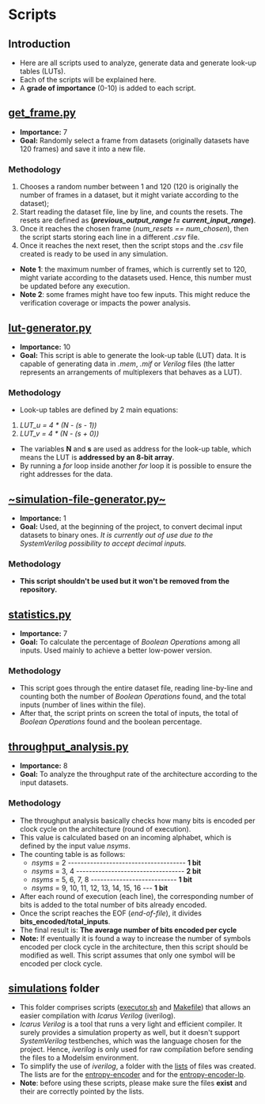# Scripts

## Introduction
- Here are all scripts used to analyze, generate data and generate look-up tables (LUTs).
- Each of the scripts will be explained here.
- A **grade of importance** (0-10) is added to each script.

## [get_frame.py](https://github.com/tuliopereirab/arithmetic-encoder-av1/blob/master/Scripts/get_frame.py)
- **Importance:** 7
- **Goal:** Randomly select a frame from datasets (originally datasets have 120 frames) and save it into a new file.
### Methodology
1. Chooses a random number between 1 and 120 (120 is originally the number of frames in a dataset, but it might variate according to the dataset);
2. Start reading the dataset file, line by line, and counts the resets. The resets are defined as **(_previous_output_range != current_input_range_)**.
3. Once it reaches the chosen frame (_num_resets == num_chosen_), then the script starts storing each line in a different _.csv_ file.
4. Once it reaches the next reset, then the script stops and the _.csv_ file created is ready to be used in any simulation.
- **Note 1**: the maximum number of frames, which is currently set to 120, might variate according to the datasets used. Hence, this number must be updated before any execution.
- **Note 2**: some frames might have too few inputs. This might reduce the verification coverage or impacts the power analysis.  


## [lut-generator.py](https://github.com/tuliopereirab/arithmetic-encoder-av1/blob/master/Scripts/lut-generator.py)
- **Importance:** 10
- **Goal:** This script is able to generate the look-up table (LUT) data. It is capable of generating data in _.mem_, _.mif_ or _Verilog_ files (the latter represents an arrangements of multiplexers that behaves as a LUT).
### Methodology
- Look-up tables are defined by 2 main equations:
1. _LUT_u = 4 * (N - (s - 1))_
2. _LUT_v = 4 * (N - (s + 0))_
- The variables **N** and **s** are used as address for the look-up table, which means the LUT is **addressed by an 8-bit array**.
- By running a _for_ loop inside another _for_ loop it is possible to ensure the right addresses for the data.

## [~simulation-file-generator.py~](https://github.com/tuliopereirab/arithmetic-encoder-av1/blob/master/Scripts/simulation-file-generator.py)
- **Importance:** 1
- **Goal:** Used, at the beginning of the project, to convert decimal input datasets to binary ones. _It is currently out of use due to the SystemVerilog possibility to accept decimal inputs._
### Methodology
- **This script shouldn't be used but it won't be removed from the repository.**


## [statistics.py](https://github.com/tuliopereirab/arithmetic-encoder-av1/blob/master/Scripts/statistics.py)
- **Importance:** 7
- **Goal:** To calculate the percentage of _Boolean Operations_ among all inputs. Used mainly to achieve a better low-power version.
### Methodology
- This script goes through the entire dataset file, reading line-by-line and counting both the number of _Boolean Operations_ found, and the total inputs (number of lines within the file).
- After that, the script prints on screen the total of inputs, the total of _Boolean Operations_ found and the boolean percentage.


## [throughput_analysis.py](https://github.com/tuliopereirab/arithmetic-encoder-av1/blob/master/Scripts/throughput_analysis.py)
- **Importance:** 8
- **Goal:** To analyze the throughput rate of the architecture according to the input datasets.
### Methodology
- The throughput analysis basically checks how many bits is encoded per clock cycle on the architecture (round of execution).
- This value is calculated based on an incoming alphabet, which is defined by the input value _nsyms_.
- The counting table is as follows:
     - _nsyms_ = 2 ------------------------------------- **1 bit**
     - _nsyms_ = 3, 4 ---------------------------------- **2 bit**
     - _nsyms_ = 5, 6, 7, 8 --------------------------- **1 bit**
     - _nsyms_ = 9, 10, 11, 12, 13, 14, 15, 16 --- **1 bit**
- After each round of execution (each line), the corresponding number of bits is added to the total number of bits already encoded.
- Once the script reaches the EOF (_end-of-file_), it divides **bits_encoded/total_inputs**.
- The final result is: **The average number of bits encoded per cycle**
- **Note:** If eventually it is found a way to increase the number of symbols encoded per clock cycle in the architecture, then this script should be modified as well. This script assumes that only one symbol will be encoded per clock cycle.

## [simulations](https://github.com/tuliopereirab/arithmetic-encoder-av1/tree/master/Scripts/simulations) folder
- This folder comprises scripts ([executor.sh](https://github.com/tuliopereirab/arithmetic-encoder-av1/blob/master/Scripts/simulations/executor.sh) and [Makefile](https://github.com/tuliopereirab/arithmetic-encoder-av1/blob/master/Scripts/simulations/Makefile)) that allows an easier compilation with _Icarus Verilog_ (iverilog).
- _Icarus Verilog_ is a tool that runs a very light and efficient compiler. It surely provides a simulation property as well, but it doesn't support _SystemVerilog_ testbenches, which was the language chosen for the project. Hence, _iverilog_ is only used for raw compilation before sending the files to a Modelsim environment.
- To simplify the use of _iverilog_, a folder with the [lists](https://github.com/tuliopereirab/arithmetic-encoder-av1/tree/master/Scripts/simulations/lists) of files was created. The lists are for the [entropy-encoder](https://github.com/tuliopereirab/arithmetic-encoder-av1/blob/master/Scripts/simulations/lists/list_entropy_encoder.txt) and for the [entropy-encoder-lp](https://github.com/tuliopereirab/arithmetic-encoder-av1/blob/master/Scripts/simulations/lists/list_entropy_encoder-lp.txt).
- **Note**: before using these scripts, please make sure the files **exist** and their are correctly pointed by the lists.
